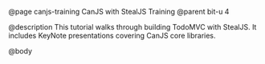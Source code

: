 @page canjs-training CanJS with StealJS Training
@parent bit-u 4

@description This tutorial walks through building TodoMVC with
StealJS. It includes KeyNote presentations
covering CanJS core libraries.

@body
